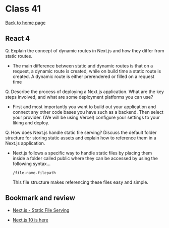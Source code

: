 # Class 41

[Back to home page](../README.md)

## React 4

Q. Explain the concept of dynamic routes in Next.js and how they differ from static routes.

- The main difference between static and dynamic routes is that on a request, a dynamic route is created, while on build time a static route is created. A dynamic route is either prerendered or filled on a request time

Q. Describe the process of deploying a Next.js application. What are the key steps involved, and what are some deployment platforms you can use?

- First and most importantly you want to build out your application and connect any other code bases you have such as a backend. Then select your provider. (We will be using Vercel) configure your settings to your liking and deploy.

Q. How does Next.js handle static file serving? Discuss the default folder structure for storing static assets and explain how to reference them in a Next.js application.

- Next.js follows a specific way to handle static files by placing them inside a folder called public where they can be accessed by using the following syntax...

      /file-name.filepath

  This file structure makes referencing these files easy and simple.

## Bookmark and review

- [Next.js - Static File Serving](https://nextjs.org/docs/basic-features/static-file-serving)

- [Next.js 10 is here](https://www.youtube.com/watch?v=JWCS5IdECVI)
